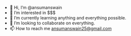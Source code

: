 - 👋 Hi, I’m @ansumanswain
- 👀 I’m interested in $$$
- 🌱 I’m currently learning anything and everything possible.
- 💞️ I’m looking to collaborate on everything.
- 📫 How to reach me ansumanswain25@gmail.com

<!---
ansumanswain/ansumanswain is a ✨ special ✨ repository because its `README.md` (this file) appears on your GitHub profile.
You can click the Preview link to take a look at your changes.
--->
